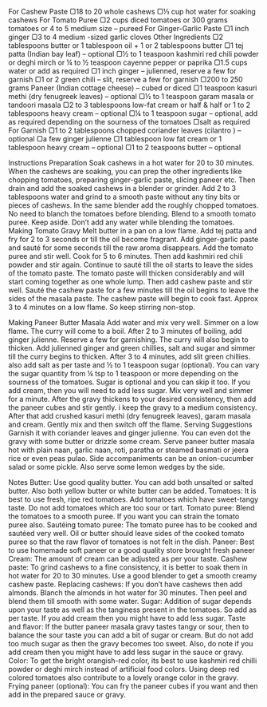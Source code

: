 For Cashew Paste
▢18 to 20 whole cashews
▢⅓ cup hot water for soaking cashews
For Tomato Puree
▢2 cups diced tomatoes or 300 grams tomatoes or 4 to 5 medium size – pureed
For Ginger-Garlic Paste
▢1 inch ginger
▢3 to 4 medium -sized garlic cloves
Other Ingredients
▢2 tablespoons butter or 1 tablespoon oil + 1 or 2 tablespoons butter
▢1 tej patta (Indian bay leaf) – optional
▢½ to 1 teaspoon kashmiri red chili powder or deghi mirch or ¼ to ½ teaspoon cayenne pepper or paprika
▢1.5 cups water or add as required
▢1 inch ginger – julienned, reserve a few for garnish
▢1 or 2 green chili – slit, reserve a few for garnish
▢200 to 250 grams Paneer (Indian cottage cheese) – cubed or diced
▢1 teaspoon kasuri methi (dry fenugreek leaves) – optional
▢½ to 1 teaspoon garam masala or tandoori masala
▢2 to 3 tablespoons low-fat cream or half & half or 1 to 2 tablespoons heavy cream – optional
▢¼ to 1 teaspoon sugar – optional, add as required depending on the sourness of the tomatoes
▢salt as required
For Garnish
▢1 to 2 tablespoons chopped coriander leaves (cilantro ) – optional
▢a few ginger julienne
▢1 tablespoon low fat cream or 1 tablespoon heavy cream – optional
▢1 to 2 teaspoons butter – optional



Instructions
Preparation
Soak cashews in a hot water for 20 to 30 minutes. When the cashews are soaking, you can prep the other ingredients like chopping tomatoes, preparing ginger-garlic paste, slicing paneer etc.
Then drain and add the soaked cashews in a blender or grinder.
Add 2 to 3 tablespoons water and grind to a smooth paste without any tiny bits or pieces of cashews.
In the same blender add the roughly chopped tomatoes. No need to blanch the tomatoes before blending.
Blend to a smooth tomato puree. Keep aside. Don’t add any water while blending the tomatoes.
Making Tomato Gravy
Melt butter in a pan on a low flame. Add tej patta and fry for 2 to 3 seconds or till the oil become fragrant.
Add ginger-garlic paste and sauté for some seconds till the raw aroma disappears.
Add the tomato puree and stir well. Cook for 5 to 6 minutes. Then add kashmiri red chili powder and stir again. Continue to sauté till the oil starts to leave the sides of the tomato paste. The tomato paste will thicken considerably and will start coming together as one whole lump. 
Then add cashew paste and stir well. Sauté the cashew paste for a few minutes till the oil begins to leave the sides of the masala paste.
The cashew paste will begin to cook fast. Approx 3 to 4 minutes on a low flame. So keep stirring non-stop.



Making Paneer Butter Masala
Add water and mix very well. Simmer on a low flame.
The curry will come to a boil. 
After 2 to 3 minutes of boiling, add ginger julienne. Reserve a few for garnishing. The curry will also begin to thicken.
Add julienned ginger and green chillies, salt and sugar and simmer till the curry begins to thicken.
After 3 to 4 minutes, add slit green chillies. also add salt as per taste and ½ to 1 teaspoon sugar (optional). 
You can vary the sugar quantity from ¼ tsp to 1 teaspoon or more depending on the sourness of the tomatoes. Sugar is optional and you can skip it too. If you add cream, then you will need to add less sugar.
Mix very well and simmer for a minute.
After the gravy thickens to your desired consistency, then add the paneer cubes and stir gently. i keep the gravy to a medium consistency. 
After that add crushed kasuri methi (dry fenugreek leaves), garam masala and cream. Gently mix and then switch off the flame. 
Serving Suggestions
Garnish it with coriander leaves and ginger julienne. 
You can even dot the gravy with some butter or drizzle some cream. 
Serve paneer butter masala hot with plain naan, garlic naan, roti, paratha or steamed basmati or jeera rice or even peas pulao.
Side accompaniments can be an onion-cucumber salad or some pickle. Also serve some lemon wedges by the side. 



Notes
Butter: Use good quality butter. You can add both unsalted or salted butter. Also both yellow butter or white butter can be added.
Tomatoes: It is best to use fresh, ripe red tomatoes. Add tomatoes which have sweet-tangy taste. Do not add tomatoes which are too sour or tart. 
Tomato puree: Blend the tomatoes to a smooth puree. If you want you can strain the tomato puree also. 
Sautéing tomato puree: The tomato puree has to be cooked and sautéed very well. Oil or butter should leave sides of the cooked tomato puree so that the raw flavor of tomatoes is not felt in the dish.
Paneer: Best to use homemade soft paneer or a good quality store brought fresh paneer
Cream: The amount of cream can be adjusted as per your taste.
Cashew paste: To grind cashews to a fine consistency, it is better to soak them in hot water for 20 to 30 minutes. Use a good blender to get a smooth creamy cashew paste.
Replacing cashews: If you don’t have cashews then add almonds. Blanch the almonds in hot water for 30 minutes. Then peel and blend them till smooth with some water.
Sugar: Addition of sugar depends upon your taste as well as the tanginess present in the tomatoes. So add as per taste. If you add cream then you might have to add less sugar.
Taste and flavor: If the butter paneer masala gravy tastes tangy or sour, then to balance the sour taste you can add a bit of sugar or cream. But do not add too much sugar as then the gravy becomes too sweet. Also, do note if you add cream then you might have to add less sugar in the sauce or gravy.
Color: To get the bright orangish-red color, its best to use kashmiri red chilli powder or deghi mirch instead of artificial food colors. Using deep red colored tomatoes also contribute to a lovely orange color in the gravy.
Frying paneer (optional): You can fry the paneer cubes if you want and then add in the prepared sauce or gravy.